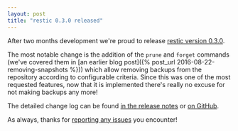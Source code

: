 ```yaml
---
layout: post
title: "restic 0.3.0 released"
---
```


After two months development we're proud to release [restic version 0.3.0](https://github.com/restic/restic/releases/tag/v0.3.0).

The most notable change is the addition of the `prune` and `forget` commands (we've covered them in [an earlier blog post]({% post_url 2016-08-22-removing-snapshots %})) which allow removing backups from the repository according to configurable criteria. Since this was one of the most requested features, now that it is implemented there's really no excuse for not making backups any more!

The detailed change log can be found [in the release notes](https://github.com/restic/restic/releases/tag/v0.3.0) or [on GitHub](https://github.com/restic/restic/compare/v0.2.0...v0.3.0).

As always, thanks for [reporting any issues](https://github.com/restic/restic/issues/new) you encounter!
